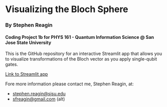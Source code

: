 # Visualizing the Bloch Sphere
### By Stephen Reagin
#### Coding Project 1b for PHYS 161 - Quantum Information Science @ San Jose State University

This is the GitHub repository for an interactive Streamlit app that allows you to visualize transformations of the Bloch vector as you apply single-qubit gates.

[Link to Streamlit app](https://bloch-sphere-visualization.streamlit.app)

Fore more information please contact me, Stephen Reagin, at:
* stephen.reagin@sjsu.edu
* sfreagin@gmail.com (alt)



